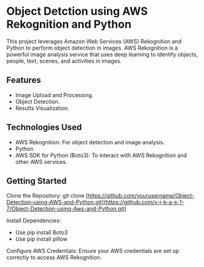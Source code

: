 
# Object Detction using AWS Rekognition and Python

This project leverages Amazon Web Services (AWS) Rekognition and Python to perform object detection in images. AWS Rekognition is a powerful image analysis service that uses deep learning to identify objects, people, text, scenes, and activities in images.

## Features
- Image Upload and Processing.
- Object Detection.
- Results Visualization.

## Technologies Used
- AWS Rekognition: For object detection and image analysis.
- Python
- AWS SDK for Python (Boto3): To interact with AWS Rekognition and other AWS services.

## Getting Started
Clone the Repository: git clone [https://github.com/yourusername/Object-Detection-using-AWS-and-Python.git](https://github.com/v-i-k-a-s-1-7/Object-Detection-using-Aws-and-Python.git)

Install Dependencies: 
- Use pip install Boto3
- Use pip install pillow

Configure AWS Credentials: Ensure your AWS credentials are set up correctly to access AWS Rekognition.



